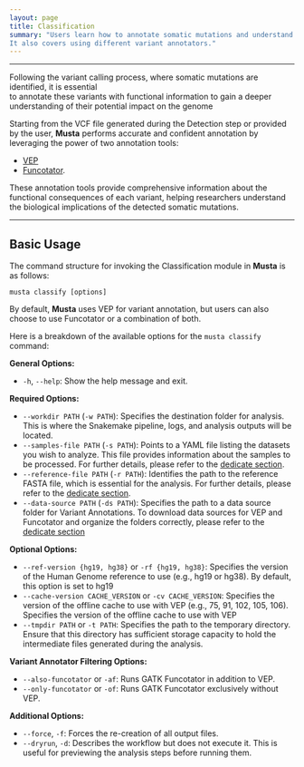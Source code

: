 ```yaml
---
layout: page
title: Classification
summary: "Users learn how to annotate somatic mutations and understand the significance of functional annotations. 
It also covers using different variant annotators."
---
```


--- 
Following the variant calling process, where somatic mutations are identified, it is essential \
to annotate these variants with functional information 
to gain a deeper understanding of their potential impact on the genome

Starting from the VCF file generated during the Detection step or provided by the user, 
**Musta** performs accurate and confident annotation by leveraging the power of two annotation tools:

- [VEP](https://www.ensembl.org/info/docs/tools/vep/index.html)
- [Funcotator](https://gatk.broadinstitute.org/hc/en-us/articles/360037224432-Funcotator). 

These annotation tools provide comprehensive information about the functional consequences of each variant, 
helping researchers understand the biological implications of the detected somatic mutations.

---

## Basic Usage
The command structure for invoking the Classification module in **Musta** is as follows: 

```shell 
musta classify [options]
```

By default, **Musta** uses VEP for variant annotation, but users can also choose to use Funcotator or a combination of both.

Here is a breakdown of the available options for the `musta classify` command:

**General Options:**
- `-h`, `--help`: Show the help message and exit.

**Required Options:**
- `--workdir PATH` (`-w PATH`): Specifies the destination folder for analysis. This is where the Snakemake pipeline, logs, and analysis outputs will be located.
- `--samples-file PATH` (`-s PATH`): Points to a YAML file listing the datasets you wish to analyze. This file provides information about the samples to be processed. For further details, please refer to the [dedicate section]({{site.url}}/pages/03.config/#input-datasets).
- `--reference-file PATH` (`-r PATH`): Identifies the path to the reference FASTA file, which is essential for the analysis. For further details, please refer to the [dedicate section]({{site.url}}/pages/03.config/#reference-file).
- `--data-source PATH` (`-ds PATH`): Specifies the path to a data source folder for Variant Annotations. To download data sources for VEP and Funcotator and organize the folders correctly, please refer to the [dedicate section]({{site.url}}/pages/03.config/#rclassfication-sources) 

**Optional Options:**
- `--ref-version {hg19, hg38}` or `-rf {hg19, hg38}`: Specifies the version of the Human Genome reference to use (e.g., hg19 or hg38). By default, this option is set to hg19
- `--cache-version CACHE_VERSION` or `-cv CACHE_VERSION`: Specifies the version of the offline cache to use with VEP (e.g., 75, 91, 102, 105, 106). Specifies the version of the offline cache to use with VEP
- `--tmpdir PATH` or `-t PATH`: Specifies the path to the temporary directory. Ensure that this directory has sufficient storage capacity to hold the intermediate files generated during the analysis.

**Variant Annotator Filtering Options:**
- `--also-funcotator` or `-af`: Runs GATK Funcotator in addition to VEP.
- `--only-funcotator` or `-of`: Runs GATK Funcotator exclusively without VEP.

**Additional Options:**
- `--force`, `-f`: Forces the re-creation of all output files.
- `--dryrun`, `-d`: Describes the workflow but does not execute it. This is useful for previewing the analysis steps before running them.

